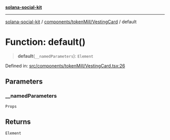 [**solana-social-kit**](../../../../README.md)

***

[solana-social-kit](../../../../README.md) / [components/tokenMill/VestingCard](../README.md) / default

# Function: default()

> **default**(`__namedParameters`): `Element`

Defined in: [src/components/tokenMill/VestingCard.tsx:26](https://github.com/SendArcade/solana-social-starter/blob/98f94bb63d3814df24512365f6ae706d273e698f/src/components/tokenMill/VestingCard.tsx#L26)

## Parameters

### \_\_namedParameters

`Props`

## Returns

`Element`

